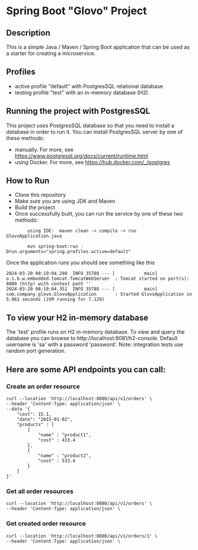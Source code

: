 # Spring Boot "Glovo" Project

## Description

This is a simple Java / Maven / Spring Boot application that can be used as a starter for creating a microservice.

## Profiles
* active profile "default" with PostgresSQL relational database
* testing profile "test" with an in-memory database (H2)

## Running the project with PostgresSQL

This project uses PostgresSQL database so that you need to install a database in order to run it.
You can install PostgresSQL server by one of these methods:
* manually. For more, see https://www.postgresql.org/docs/current/runtime.html
* using Docker. For more, see https://hub.docker.com/_/postgres

## How to Run

* Clone this repository
* Make sure you are using JDK and Maven
* Build the project 
* Once successfully built, you can run the service by one of these two methods:
```
        using IDE:  maven clean -> compile -> run GlovoApplication.java
```
```
        mvn spring-boot:run -Drun.arguments="spring.profiles.active=default"
```
Once the application runs you should see something like this

```
2024-03-20 08:19:04.298  INFO 35788 --- [           main] o.s.b.w.embedded.tomcat.TomcatWebServer  : Tomcat started on port(s): 8080 (http) with context path ''
2024-03-20 08:19:04.351  INFO 35788 --- [           main] com.company.glovo.GlovoApplication       : Started GlovoApplication in 5.961 seconds (JVM running for 7.129)
```
## To view your H2 in-memory database
The 'test' profile runs on H2 in-memory database. To view and query the database you can browse to http://localhost:8081/h2-console. Default username is 'sa' with a password 'password'.
Note: integration tests use random port generation.

## Here are some API endpoints you can call:
### Create an order resource

```
curl --location 'http://localhost:8080/api/v1/orders' \
--header 'Content-Type: application/json' \
--data '{
    "cost": 15.1,
    "date": "2015-01-02",
    "products" : [
        {
            "name" : "product1",
            "cost" : 433.4
        },
        {
            "name" : "product2",
            "cost" : 533.4
        }
    ]
}'
```
### Get all order resources
```
curl --location 'http://localhost:8080/api/v1/orders' \
--header 'Content-Type: application/json' \
```

### Get created order resource
```
curl --location 'http://localhost:8080/api/v1/orders/1' \
--header 'Content-Type: application/json' \
```